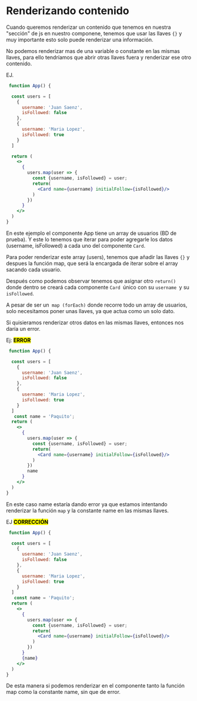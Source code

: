 # Renderizando contenido

Cuando queremos renderizar un contenido que tenemos en nuestra "sección" de js en nuestro componene, tenemos que usar las llaves `{}` y muy importante esto solo puede renderizar una información.

No podemos renderizar mas de una variable o constante en las mismas llaves, para ello tendríamos que abrir otras llaves fuera y renderizar ese otro contenido.

EJ.

```jsx
 function App() {

  const users = [
    {
      username: 'Juan Saenz',
      isFollowed: false
    },
    {
      username: 'Maria Lopez',
      isFollowed: true
    }
  ]

  return (
    <>
      {
        users.map(user => {
          const {username, isFollowed} = user;
          return(
            <Card name={username} initialFollow={isFollowed}/>
          )
        })
      }
    </>
  )
}
```

En este ejemplo el componente App tiene un array de usuarios (BD de prueba). Y este lo tenemos que iterar para poder agregarle los datos (username, isFollowed) a cada uno del componente `Card`.

Para poder renderizar este array (users), tenemos que añadir las llaves `{}` y despues la función map, que será la encargada de iterar sobre el array sacando cada usuario.

Después como podemos observar tenemos que asignar otro `return()` donde dentro se creará cada componente `Card `único con su `username `y su `isFollowed`.

A pesar de ser un` map (forEach)` donde recorre todo un array de usuarios, solo necesitamos poner unas llaves, ya que actua como un solo dato.

Si quisieramos renderizar otros datos en las mismas llaves, entonces nos daría un error.

Ej: **<mark>ERROR</mark>**

```jsx
 function App() {

  const users = [
    {
      username: 'Juan Saenz',
      isFollowed: false
    },
    {
      username: 'Maria Lopez',
      isFollowed: true
    }
  ]
   const name = 'Paquito';
  return (
    <>
      {
        users.map(user => {
          const {username, isFollowed} = user;
          return(
            <Card name={username} initialFollow={isFollowed}/>
          )
        })
        name
      }
    </>
  )
}
```

En este caso name estaría dando error ya que estamos intentando renderizar la función `map` y la constante name en las mismas llaves.

EJ **<mark>CORRECCIÓN</mark>**

```jsx
 function App() {

  const users = [
    {
      username: 'Juan Saenz',
      isFollowed: false
    },
    {
      username: 'Maria Lopez',
      isFollowed: true
    }
  ]
   const name = 'Paquito';
  return (
    <>
      {
        users.map(user => {
          const {username, isFollowed} = user;
          return(
            <Card name={username} initialFollow={isFollowed}/>
          )
        })
      }
      {name}
    </>
  )
}
```

De esta manera si podemos renderizar en el componente tanto la función map como la constante name, sin que de error.
